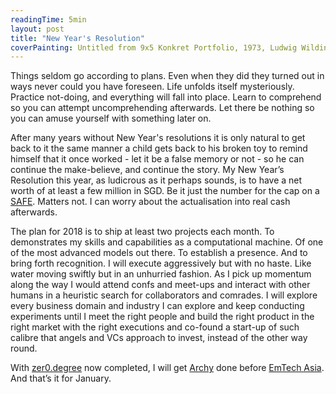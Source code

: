 ```yaml
---
readingTime: 5min
layout: post
title: "New Year's Resolution"
coverPainting: Untitled from 9x5 Konkret Portfolio, 1973, Ludwig Wilding
---
```

Things seldom go according to plans. Even when they did they turned out in ways never could you have foreseen. Life unfolds itself mysteriously. Practice not-doing, and everything will fall into place. Learn to comprehend so you can attempt uncomprehending afterwards. Let there be nothing so you can amuse yourself with something later on.

After many years without New Year's resolutions it is only natural to get back to it the same manner a child gets back to his broken toy to remind himself that it once worked - let it be a false memory or not - so he can continue the make-believe, and continue the story. My New Year’s Resolution this year, as ludicrous as it perhaps sounds, is to have a net worth of at least a few million in SGD. Be it just the number for the cap on a [SAFE](https://www.ycombinator.com/documents/). Matters not. I can worry about the actualisation into real cash afterwards.

The plan for 2018 is to ship at least two projects each month. To demonstrates my skills and capabilities as a computational machine. Of one of the most advanced models out there. To establish a presence. And to bring forth recognition. I will execute aggressively but with no haste. Like water moving swiftly but in an unhurried fashion. As I pick up momentum along the way I would attend confs and meet-ups and interact with other humans in a heuristic search for collaborators and comrades. I will explore every business domain and industry I can explore and keep conducting experiments until I meet the right people and build the right product in the right market with the right executions and co-found a start-up of such calibre that angels and VCs approach to invest, instead of the other way round.

With [zer0.degree](http://zer0.degree) now completed, I will get [Archy](http://archy.sh/) done before [EmTech Asia](http://emtechasia.com/). And that’s it for January.
